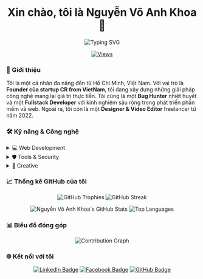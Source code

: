 <h1 align="center">Xin chào, tôi là Nguyễn Võ Anh Khoa 👋</h1>

<div align="center">
  <img src="https://readme-typing-svg.herokuapp.com?font=Fira+Code&pause=1000&color=F7F7F7&width=435&lines=Founder;Bug+Hunter;Fullstack+Developer;Designer+%26+Video+Editor" alt="Typing SVG" />
</div>

<p align="center">
  <a href="https://github.com/Anh-Khoa-PC">
    <img src="https://komarev.com/ghpvc/?username=Anh-Khoa-PC&label=Profile%20views&color=0e75b6&style=flat" alt="Views"/>
  </a>
</p>

### 🚀 Giới thiệu

Tôi là một cá nhân đa năng đến từ Hồ Chí Minh, Việt Nam. Với vai trò là **Founder của startup CR from VietNam**, tôi đang xây dựng những giải pháp công nghệ mang lại giá trị thực tiễn. Tôi cũng là một **Bug Hunter** nhiệt huyết và một **Fullstack Developer** với kinh nghiệm sâu rộng trong phát triển phần mềm và web. Ngoài ra, tôi còn là một **Designer & Video Editor** freelancer từ năm 2022.

### 🛠️ Kỹ năng & Công nghệ

<details>
  <summary>💻 Web Development</summary>
  <p>
    <img src="https://skillicons.dev/icons?i=html,css,js,ts,react,nextjs,nodejs,express,mongodb,mysql,go" />
  </p>
</details>

<details>
  <summary>🛡️ Tools & Security</summary>
  <p>
    <img src="https://skillicons.dev/icons?i=vscode,docker,kubernetes,aws,gcp,git" />
  </p>
</details>

<details>
  <summary>🎨 Creative</summary>
  <p>
    <img src="https://skillicons.dev/icons?i=figma,pr,ae,ps,ai" />
  </p>
</details>

### 📈 Thống kê GitHub của tôi

<p align="center">
  <img src="https://github-profile-trophy.vercel.app/?username=Anh-Khoa-PC&theme=juicy-fresh&row=1&no-bg=true" alt="GitHub Trophies" />
  <img src="https://streak-stats.demolab.com/?user=Anh-Khoa-PC&theme=highcontrast&hide_border=true&border_radius=10" alt="GitHub Streak" />
</p>

<p align="center">
  <img src="https://github-readme-stats.vercel.app/api?username=Anh-Khoa-PC&show_icons=true&theme=buefy&hide_rank=false" alt="Nguyễn Võ Anh Khoa's GitHub Stats" />
  <img src="https://github-readme-stats.vercel.app/api/top-langs/?username=Anh-Khoa-PC&layout=compact&theme=buefy" alt="Top Languages" />
</p>

### 📊 Biểu đồ đóng góp

<div align="center">
  <img src="https://github-readme-activity-graph.vercel.app/graph?username=Anh-Khoa-PC&theme=react-dark&hide_border=true" alt="Contribution Graph" />
</div>

### 🌐 Kết nối với tôi

<p align="center">
  <a href="https://www.linkedin.com/in/nguy%E1%BB%85n-v%C3%B5-anh-khoa-a893b1306/"><img src="https://img.shields.io/badge/-LinkedIn-blue?style=for-the-badge&logo=linkedin&logoColor=white" alt="LinkedIn Badge"/></a>
  <a href="https://www.facebook.com/anhkhoavnk/"><img src="https://img.shields.io/badge/-Facebook-1877F2?style=for-the-badge&logo=facebook&logoColor=white" alt="Facebook Badge"/></a>
  <a href="https://github.com/Anh-Khoa-PC"><img src="https://img.shields.io/badge/-GitHub-181717?style=for-the-badge&logo=github&logoColor=white" alt="GitHub Badge"/></a>
</p>
